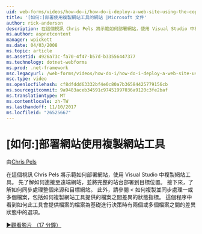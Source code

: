 ```yaml
---
uid: web-forms/videos/how-do-i/how-do-i-deploy-a-web-site-using-the-copy-web-site-tool
title: '[如何:]部署使用複製網站工具的網站 |Microsoft 文件'
author: rick-anderson
description: 在這個視訊 Chris Pels 將示範如何部署網站，使用 Visual Studio 中複製網站工具。 第一次看到如何連接至遠端網站與...
ms.author: aspnetcontent
manager: wpickett
ms.date: 04/03/2008
ms.topic: article
ms.assetid: 4926a73c-fa70-4f47-b57d-b33556447377
ms.technology: dotnet-webforms
ms.prod: .net-framework
msc.legacyurl: /web-forms/videos/how-do-i/how-do-i-deploy-a-web-site-using-the-copy-web-site-tool
msc.type: video
ms.openlocfilehash: cf8dfddd63332bf4e0c80a7b36584425779156cb
ms.sourcegitcommit: 9a9483aceb34591c97451997036a9120c3fe2baf
ms.translationtype: MT
ms.contentlocale: zh-TW
ms.lasthandoff: 11/10/2017
ms.locfileid: "26525667"
---
```

<a name="how-do-i-deploy-a-web-site-using-the-copy-web-site-tool"></a>[如何:]部署網站使用複製網站工具
====================
由[Chris Pels](https://twitter.com/chrispels)

在這個視訊 Chris Pels 將示範如何部署網站，使用 Visual Studio 中複製網站工具。 先了解如何連接至遠端網站，並將完整的站台部署到目標位置。 接下來，了解如何同步處理整個來源和目標網站。 此外，請參閱 < 如何複製並同步處理一或多個檔案，包括如何複製網站工具提供的檔案之間差異的狀態指標。 這個程序中看到如何此工具會提供檔案的檔案為基礎進行決策時有兩個或多個檔案之間的差異狀態中的選項。

[&#9654;觀看影片 （17 分鐘）](https://channel9.msdn.com/Blogs/ASP-NET-Site-Videos/how-do-i-deploy-a-web-site-using-the-copy-web-site-tool)
